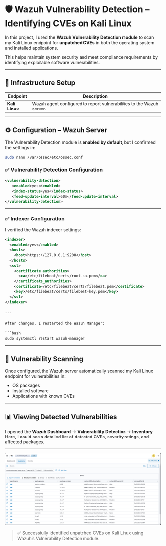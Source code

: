 
# 🛡️ Wazuh Vulnerability Detection – Identifying CVEs on Kali Linux

In this project, I used the **Wazuh Vulnerability Detection module** to scan my Kali Linux endpoint for **unpatched CVEs** in both the operating system and installed applications.

This helps maintain system security and meet compliance requirements by identifying exploitable software vulnerabilities.

---

## 📍 Infrastructure Setup

| Endpoint       | Description |
|----------------|-------------|
| **Kali Linux** | Wazuh agent configured to report vulnerabilities to the Wazuh server. |

---

## ⚙️ Configuration – Wazuh Server

The Vulnerability Detection module is **enabled by default**, but I confirmed the settings in:

```bash
sudo nano /var/ossec/etc/ossec.conf
````

### ✅ Vulnerability Detection Configuration

```xml
<vulnerability-detection>
   <enabled>yes</enabled>
   <index-status>yes</index-status>
   <feed-update-interval>60m</feed-update-interval>
</vulnerability-detection>
```

---

### ✅ Indexer Configuration

I verified the Wazuh indexer settings:

```xml
<indexer>
  <enabled>yes</enabled>
  <hosts>
    <host>https://127.0.0.1:9200</host>
  </hosts>
  <ssl>
    <certificate_authorities>
      <ca>/etc/filebeat/certs/root-ca.pem</ca>
    </certificate_authorities>
    <certificate>/etc/filebeat/certs/filebeat.pem</certificate>
    <key>/etc/filebeat/certs/filebeat-key.pem</key>
  </ssl>
</indexer>

---

After changes, I restarted the Wazuh Manager:

```bash
sudo systemctl restart wazuh-manager
```

---

## 🧪 Vulnerability Scanning

Once configured, the Wazuh server automatically scanned my Kali Linux endpoint for vulnerabilities in:

* OS packages
* Installed software
* Applications with known CVEs

---

## 📊 Viewing Detected Vulnerabilities

I opened the **Wazuh Dashboard** → **Vulnerability Detection** → **Inventory**
Here, I could see a detailed list of detected CVEs, severity ratings, and affected packages.

---

![Vulnerability Detection Screenshot](assets/Figure11.png)

> ✅ Successfully identified unpatched CVEs on Kali Linux using Wazuh’s Vulnerability Detection module.


